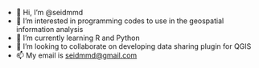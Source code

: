 - 👋 Hi, I’m @seidmmd
- 👀 I’m interested in programming codes to use in the geospatial information analysis 
- 🌱 I’m currently learning R and Python
- 💞️ I’m looking to collaborate on developing data sharing plugin for QGIS
- 📫 My email is seidmmd@gmail.com

<!---
seidmmd/seidmmd is a ✨ special ✨ repository because its `README.md` (this file) appears on your GitHub profile.
You can click the Preview link to take a look at your changes.
--->
